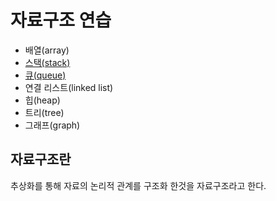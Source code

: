 # 자료구조 연습

- 배열(array)
- [스택(stack)](stack/)
- [큐(queue)](queue/)
- 연결 리스트(linked list)
- 힙(heap)
- 트리(tree)
- 그래프(graph)

## 자료구조란

추상화를 통해 자료의 논리적 관계를 구조화 한것을 자료구조라고 한다.
